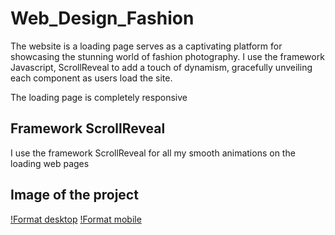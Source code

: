 # Web_Design_Fashion

The website is a loading page serves as a captivating platform for showcasing the stunning world of fashion photography. I use the framework Javascript, ScrollReveal to add a touch of dynamism, gracefully unveiling each component as users load the site.

The loading page is completely responsive

## Framework ScrollReveal

I use the framework ScrollReveal for all my smooth animations on the loading web pages

## Image of the project

[!Format desktop](./assets/Macbook%20Pro-1715136926297.jpeg)
[!Format mobile](./assets/iPhone%2012%20Pro-1715137441887.jpeg)